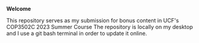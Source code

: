 **Welcome**

This repository serves as my submission for bonus content in UCF's COP3502C 2023 Summer Course
The repository is locally on my desktop and I use a git bash terminal in order to update it online.
